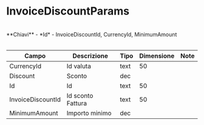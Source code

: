 # InvoiceDiscountParams

<br>
**Chiavi**
- *Id*
- InvoiceDiscountId, CurrencyId, MinimumAmount
<br><br>

| Campo | Descrizione | Tipo | Dimensione | Note |
| --- | --- | --- | --- | --- |
| CurrencyId | Id valuta | text | 50 |  |
| Discount | Sconto | dec |  |  |
| Id | Id | text | 50 |  |
| InvoiceDiscountId | Id sconto Fattura | text | 50 |  |
| MinimumAmount | Importo minimo | dec |  |  |

